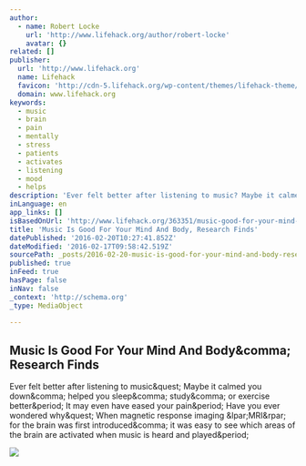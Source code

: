 ```yaml
---
author:
  - name: Robert Locke
    url: 'http://www.lifehack.org/author/robert-locke'
    avatar: {}
related: []
publisher:
  url: 'http://www.lifehack.org'
  name: Lifehack
  favicon: 'http://cdn-5.lifehack.org/wp-content/themes/lifehack-theme/images/favicon.ico'
  domain: www.lifehack.org
keywords:
  - music
  - brain
  - pain
  - mentally
  - stress
  - patients
  - activates
  - listening
  - mood
  - helps
description: 'Ever felt better after listening to music? Maybe it calmed you down, helped you sleep, study, or exercise better. It may even have eased your pain. Have you ever wondered why? When magnetic response imaging (MRI) for the brain was first introduced, it was easy to see which areas of the brain are activated when music is heard and played.'
inLanguage: en
app_links: []
isBasedOnUrl: 'http://www.lifehack.org/363351/music-good-for-your-mind-and-body-research-finds'
title: 'Music Is Good For Your Mind And Body, Research Finds'
datePublished: '2016-02-20T10:27:41.852Z'
dateModified: '2016-02-17T09:58:42.519Z'
sourcePath: _posts/2016-02-20-music-is-good-for-your-mind-and-body-research-finds.md
published: true
inFeed: true
hasPage: false
inNav: false
_context: 'http://schema.org'
_type: MediaObject

---
```

<article style=""><h1>Music Is Good For Your Mind And Body&amp;comma; Research Finds</h1><p>Ever felt better after listening to music&amp;quest; Maybe it calmed you down&amp;comma; helped you sleep&amp;comma; study&amp;comma; or exercise better&amp;period; It may even have eased your pain&amp;period; Have you ever wondered why&amp;quest; When magnetic response imaging &amp;lpar;MRI&amp;rpar; for the brain was first introduced&amp;comma; it was easy to see which areas of the brain are activated when music is heard and played&amp;period;</p><img src="http://cdn-media-2.lifehack.org/wp-content/files/2016/02/30043912/Musictherapy.jpg" /></article>